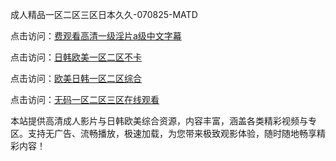 成人精品一区二区三区日本久久-070825-MATD

点击访问：<a href="https://vassv.pages.dev/">费观看高清一级淫片a级中文字幕</a>

点击访问：<a href="https://bered.pages.dev/">日韩欧美一区二区不卡</a>

点击访问：<a href="https://rtj-3zo.pages.dev/">欧美日韩一区二区综合</a>

点击访问：<a href="https://vassv.pages.dev/">无码一区二区三区在线观看</a>

本站提供高清成人影片与日韩欧美综合资源，内容丰富，涵盖各类精彩视频与专区。支持无广告、流畅播放，极速加载，为您带来极致观影体验，随时随地畅享精彩内容！

<span style="display:none;">[Canonical link](https://github.com/vb20250708/vb04 ）</span>
